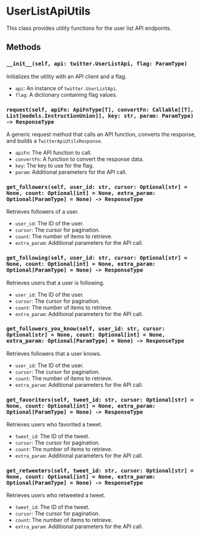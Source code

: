 # UserListApiUtils

This class provides utility functions for the user list API endpoints.

## Methods

### `__init__(self, api: twitter.UserListApi, flag: ParamType)`

Initializes the utility with an API client and a flag.

- `api`: An instance of `twitter.UserListApi`.
- `flag`: A dictionary containing flag values.

### `request(self, apiFn: ApiFnType[T], convertFn: Callable[[T], List[models.InstructionUnion]], key: str, param: ParamType) -> ResponseType`

A generic request method that calls an API function, converts the response, and builds a `TwitterApiUtilsResponse`.

- `apiFn`: The API function to call.
- `convertFn`: A function to convert the response data.
- `key`: The key to use for the flag.
- `param`: Additional parameters for the API call.

### `get_followers(self, user_id: str, cursor: Optional[str] = None, count: Optional[int] = None, extra_param: Optional[ParamType] = None) -> ResponseType`

Retrieves followers of a user.

- `user_id`: The ID of the user.
- `cursor`: The cursor for pagination.
- `count`: The number of items to retrieve.
- `extra_param`: Additional parameters for the API call.

### `get_following(self, user_id: str, cursor: Optional[str] = None, count: Optional[int] = None, extra_param: Optional[ParamType] = None) -> ResponseType`

Retrieves users that a user is following.

- `user_id`: The ID of the user.
- `cursor`: The cursor for pagination.
- `count`: The number of items to retrieve.
- `extra_param`: Additional parameters for the API call.

### `get_followers_you_know(self, user_id: str, cursor: Optional[str] = None, count: Optional[int] = None, extra_param: Optional[ParamType] = None) -> ResponseType`

Retrieves followers that a user knows.

- `user_id`: The ID of the user.
- `cursor`: The cursor for pagination.
- `count`: The number of items to retrieve.
- `extra_param`: Additional parameters for the API call.

### `get_favoriters(self, tweet_id: str, cursor: Optional[str] = None, count: Optional[int] = None, extra_param: Optional[ParamType] = None) -> ResponseType`

Retrieves users who favorited a tweet.

- `tweet_id`: The ID of the tweet.
- `cursor`: The cursor for pagination.
- `count`: The number of items to retrieve.
- `extra_param`: Additional parameters for the API call.

### `get_retweeters(self, tweet_id: str, cursor: Optional[str] = None, count: Optional[int] = None, extra_param: Optional[ParamType] = None) -> ResponseType`

Retrieves users who retweeted a tweet.

- `tweet_id`: The ID of the tweet.
- `cursor`: The cursor for pagination.
- `count`: The number of items to retrieve.
- `extra_param`: Additional parameters for the API call.
